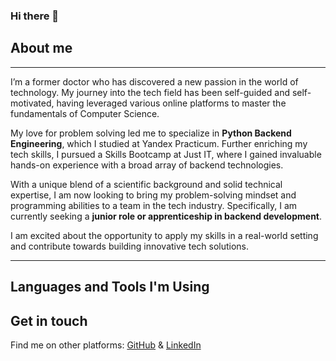 ### Hi there 👋
## About me

---

I’m a former doctor who has discovered a new passion in the world of technology.
My journey into the tech field has been self-guided and self-motivated, having leveraged various online platforms to master the fundamentals of Computer Science.

My love for problem solving led me to specialize in **Python Backend Engineering**, which I studied at Yandex Practicum.
Further enriching my tech skills, I pursued a Skills Bootcamp at Just IT, where I gained invaluable hands-on experience with a broad array of backend technologies.

With a unique blend of a scientific background and solid technical expertise, I am now looking to bring my problem-solving mindset and programming abilities to a team in the tech industry.
Specifically, I am currently seeking a **junior role or apprenticeship in backend development**.

I am excited about the opportunity to apply my skills in a real-world setting and contribute towards building innovative tech solutions.

---
## Languages and Tools I'm Using

  
          


## Get in touch

Find me on other platforms: [GitHub](https://github.com/Vuictorovna) & [LinkedIn](https://www.linkedin.com/in/volha-sakharevich/)

<!--
**Vuictorovna/vuictorovna** is a ✨ _special_ ✨ repository because its `README.md` (this file) appears on your GitHub profile.

Here are some ideas to get you started:

- 🔭 I’m currently working on ...
- 🌱 I’m currently learning ...
- 👯 I’m looking to collaborate on ...
- 🤔 I’m looking for help with ...
- 💬 Ask me about ...
- 📫 How to reach me: ...
- 😄 Pronouns: ...
- ⚡ Fun fact: ...
-->
